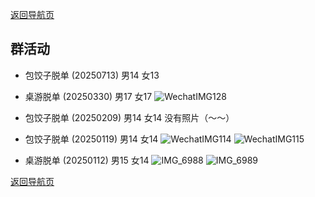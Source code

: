 [返回导航页](https://github.com/141801/info/blob/main/tinder.md)
## 群活动

- 包饺子脱单 (20250713) 男14 女13


- 桌游脱单 (20250330) 男17 女17
![WechatIMG128](https://github.com/user-attachments/assets/da2ccf52-53b4-49f8-852e-3588891e5484)


- 包饺子脱单 (20250209) 男14 女14
   没有照片（～～）
- 包饺子脱单 (20250119) 男14 女14
![WechatIMG114](https://github.com/user-attachments/assets/56f01273-4b83-4f6a-aeb1-098399d127a4)
![WechatIMG115](https://github.com/user-attachments/assets/f186ca70-a325-42cf-abf5-517cc8b2cdb0)


- 桌游脱单 (20250112) 男15 女14
![IMG_6988](https://github.com/user-attachments/assets/b46fbf8b-1bb8-49bd-b101-3ac94522cef4)
![IMG_6989](https://github.com/user-attachments/assets/2c382d7d-25f9-4fc0-bd7c-a8eb78f71986)



[返回导航页](https://github.com/141801/info/blob/main/tinder.md)
